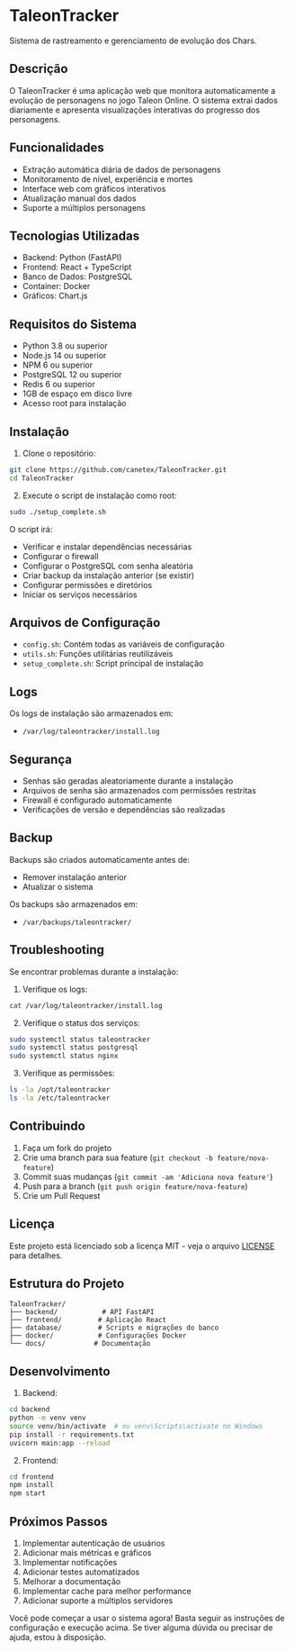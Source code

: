 # TaleonTracker

Sistema de rastreamento e gerenciamento de evolução dos Chars.

## Descrição

O TaleonTracker é uma aplicação web que monitora automaticamente a evolução de personagens no jogo Taleon Online. O sistema extrai dados diariamente e apresenta visualizações interativas do progresso dos personagens.

## Funcionalidades

- Extração automática diária de dados de personagens
- Monitoramento de nível, experiência e mortes
- Interface web com gráficos interativos
- Atualização manual dos dados
- Suporte a múltiplos personagens

## Tecnologias Utilizadas

- Backend: Python (FastAPI)
- Frontend: React + TypeScript
- Banco de Dados: PostgreSQL
- Container: Docker
- Gráficos: Chart.js

## Requisitos do Sistema

- Python 3.8 ou superior
- Node.js 14 ou superior
- NPM 6 ou superior
- PostgreSQL 12 ou superior
- Redis 6 ou superior
- 1GB de espaço em disco livre
- Acesso root para instalação

## Instalação

1. Clone o repositório:
```bash
git clone https://github.com/canetex/TaleonTracker.git
cd TaleonTracker
```

2. Execute o script de instalação como root:
```bash
sudo ./setup_complete.sh
```

O script irá:
- Verificar e instalar dependências necessárias
- Configurar o firewall
- Configurar o PostgreSQL com senha aleatória
- Criar backup da instalação anterior (se existir)
- Configurar permissões e diretórios
- Iniciar os serviços necessários

## Arquivos de Configuração

- `config.sh`: Contém todas as variáveis de configuração
- `utils.sh`: Funções utilitárias reutilizáveis
- `setup_complete.sh`: Script principal de instalação

## Logs

Os logs de instalação são armazenados em:
- `/var/log/taleontracker/install.log`

## Segurança

- Senhas são geradas aleatoriamente durante a instalação
- Arquivos de senha são armazenados com permissões restritas
- Firewall é configurado automaticamente
- Verificações de versão e dependências são realizadas

## Backup

Backups são criados automaticamente antes de:
- Remover instalação anterior
- Atualizar o sistema

Os backups são armazenados em:
- `/var/backups/taleontracker/`

## Troubleshooting

Se encontrar problemas durante a instalação:

1. Verifique os logs:
```bash
cat /var/log/taleontracker/install.log
```

2. Verifique o status dos serviços:
```bash
sudo systemctl status taleontracker
sudo systemctl status postgresql
sudo systemctl status nginx
```

3. Verifique as permissões:
```bash
ls -la /opt/taleontracker
ls -la /etc/taleontracker
```

## Contribuindo

1. Faça um fork do projeto
2. Crie uma branch para sua feature (`git checkout -b feature/nova-feature`)
3. Commit suas mudanças (`git commit -am 'Adiciona nova feature'`)
4. Push para a branch (`git push origin feature/nova-feature`)
5. Crie um Pull Request

## Licença

Este projeto está licenciado sob a licença MIT - veja o arquivo [LICENSE](LICENSE) para detalhes.

## Estrutura do Projeto

```
TaleonTracker/
├── backend/           # API FastAPI
├── frontend/         # Aplicação React
├── database/         # Scripts e migrações do banco
├── docker/           # Configurações Docker
└── docs/            # Documentação
```

## Desenvolvimento

1. Backend:
```bash
cd backend
python -m venv venv
source venv/bin/activate  # ou venv\Scripts\activate no Windows
pip install -r requirements.txt
uvicorn main:app --reload
```

2. Frontend:
```bash
cd frontend
npm install
npm start
```

## Próximos Passos

1. Implementar autenticação de usuários
2. Adicionar mais métricas e gráficos
3. Implementar notificações
4. Adicionar testes automatizados
5. Melhorar a documentação
6. Implementar cache para melhor performance
7. Adicionar suporte a múltiplos servidores

Você pode começar a usar o sistema agora! Basta seguir as instruções de configuração e execução acima. Se tiver alguma dúvida ou precisar de ajuda, estou à disposição. 